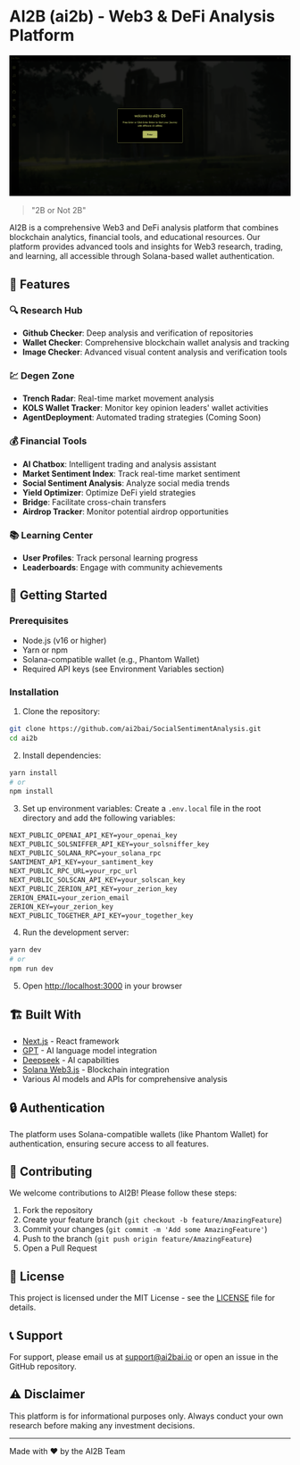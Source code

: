 # AI2B (ai2b) - Web3 & DeFi Analysis Platform

![AI2B Banner](/public/hero.png)

> "2B or Not 2B"

AI2B is a comprehensive Web3 and DeFi analysis platform that combines blockchain analytics, financial tools, and educational resources. Our platform provides advanced tools and insights for Web3 research, trading, and learning, all accessible through Solana-based wallet authentication.

## 🌟 Features

### 🔍 Research Hub
- **Github Checker**: Deep analysis and verification of repositories
- **Wallet Checker**: Comprehensive blockchain wallet analysis and tracking
- **Image Checker**: Advanced visual content analysis and verification tools

### 💹 Degen Zone
- **Trench Radar**: Real-time market movement analysis
- **KOLS Wallet Tracker**: Monitor key opinion leaders' wallet activities
- **AgentDeployment**: Automated trading strategies (Coming Soon)

### 💰 Financial Tools
- **AI Chatbox**: Intelligent trading and analysis assistant
- **Market Sentiment Index**: Track real-time market sentiment
- **Social Sentiment Analysis**: Analyze social media trends
- **Yield Optimizer**: Optimize DeFi yield strategies
- **Bridge**: Facilitate cross-chain transfers
- **Airdrop Tracker**: Monitor potential airdrop opportunities

### 📚 Learning Center
- **User Profiles**: Track personal learning progress
- **Leaderboards**: Engage with community achievements

## 🚀 Getting Started

### Prerequisites
- Node.js (v16 or higher)
- Yarn or npm
- Solana-compatible wallet (e.g., Phantom Wallet)
- Required API keys (see Environment Variables section)

### Installation

1. Clone the repository:
```bash
git clone https://github.com/ai2bai/SocialSentimentAnalysis.git
cd ai2b
```

2. Install dependencies:
```bash
yarn install
# or
npm install
```

3. Set up environment variables:
Create a `.env.local` file in the root directory and add the following variables:
```env
NEXT_PUBLIC_OPENAI_API_KEY=your_openai_key
NEXT_PUBLIC_SOLSNIFFER_API_KEY=your_solsniffer_key
NEXT_PUBLIC_SOLANA_RPC=your_solana_rpc
SANTIMENT_API_KEY=your_santiment_key
NEXT_PUBLIC_RPC_URL=your_rpc_url
NEXT_PUBLIC_SOLSCAN_API_KEY=your_solscan_key
NEXT_PUBLIC_ZERION_API_KEY=your_zerion_key
ZERION_EMAIL=your_zerion_email
ZERION_KEY=your_zerion_key
NEXT_PUBLIC_TOGETHER_API_KEY=your_together_key
```

4. Run the development server:
```bash
yarn dev
# or
npm run dev
```

5. Open [http://localhost:3000](http://localhost:3000) in your browser

## 🏗️ Built With
- [Next.js](https://nextjs.org/) - React framework
- [GPT](https://openai.com/) - AI language model integration
- [Deepseek](https://deepseek.com/) - AI capabilities
- [Solana Web3.js](https://solana-labs.github.io/solana-web3.js/) - Blockchain integration
- Various AI models and APIs for comprehensive analysis

## 🔒 Authentication
The platform uses Solana-compatible wallets (like Phantom Wallet) for authentication, ensuring secure access to all features.

## 🤝 Contributing
We welcome contributions to AI2B! Please follow these steps:

1. Fork the repository
2. Create your feature branch (`git checkout -b feature/AmazingFeature`)
3. Commit your changes (`git commit -m 'Add some AmazingFeature'`)
4. Push to the branch (`git push origin feature/AmazingFeature`)
5. Open a Pull Request

## 📄 License
This project is licensed under the MIT License - see the [LICENSE](LICENSE) file for details.

## 📞 Support
For support, please email us at support@ai2bai.io or open an issue in the GitHub repository.

## ⚠️ Disclaimer
This platform is for informational purposes only. Always conduct your own research before making any investment decisions.

---
Made with ❤️ by the AI2B Team